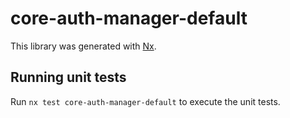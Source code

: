 # core-auth-manager-default

This library was generated with [Nx](https://nx.dev).

## Running unit tests

Run `nx test core-auth-manager-default` to execute the unit tests.
